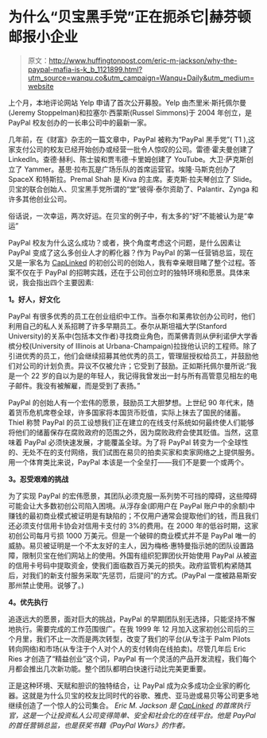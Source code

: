 # 为什么“贝宝黑手党”正在扼杀它|赫芬顿邮报小企业

> 原文：<http://www.huffingtonpost.com/eric-m-jackson/why-the-paypal-mafia-is-k_b_1121899.html?utm_source=wanqu.co&utm_campaign=Wanqu+Daily&utm_medium=website>



上个月，本地评论网站 Yelp 申请了首次公开募股。Yelp 由杰里米·斯托佩尔曼(Jeremy Stoppelman)和拉塞尔·西蒙斯(Russel Simmons)于 2004 年创立，是 PayPal 校友创办的一长串公司中的最新一家。

几年前，在《财富》杂志的一篇文章中，PayPal 被称为“PayPal 黑手党”( T1 ),这家支付公司的校友已经开始创办或经营一批令人惊叹的公司。雷德·霍夫曼创建了 LinkedIn。查德·赫利、陈士骏和贾韦德·卡里姆创建了 YouTube。大卫·萨克斯创立了 Yammer。基思·拉布瓦是广场乐队的首席运营官。埃隆·马斯克创办了 SpaceX 和特斯拉。Premal Shah 是 Kiva 的主席。麦克斯·拉夫琴创立了 Slide。贝宝的联合创始人、贝宝黑手党所谓的“堂”彼得·泰尔资助了、Palantir、Zynga 和许多其他创业公司。

俗话说，一次幸运，两次好运。在贝宝的例子中，有太多的“好”不能被认为是“幸运”

PayPal 校友为什么这么成功？或者，换个角度考虑这个问题，是什么因素让 PayPal 变成了这么多创业人才的孵化器？作为 PayPal 的第一任营销总监，现在又是一家名为 [CapLinked](https://secure.caplinked.com/) 的初创公司的创始人，我有幸亲眼目睹了整个过程。答案不仅在于 PayPal 的招聘实践，还在于公司创立时的独特环境和愿景。具体来说，我会指出四个主要因素:

**1。好人，好文化**

PayPal 有很多优秀的员工在创业组织中工作。当泰尔和莱弗钦创办公司时，他们利用自己的私人关系招聘了许多早期员工。泰尔从斯坦福大学(Stanford University)的关系中(包括本文作者)寻找商业角色，而莱佛青则从伊利诺伊大学香槟分校(University of Illinois at Urbana-Champaign)拉拢他认识的工程师。除了引进优秀的员工，他们会继续招募其他优秀的员工，管理层授权给员工，并鼓励他们对公司的计划负责。异议不仅被允许；它受到了鼓励。正如斯托佩尔曼所说:“我是一个 22 岁的自以为是的年轻人，我记得我曾发出一封与所有高管意见相左的电子邮件。我没有被解雇，而是受到了表扬。”

PayPal 的创始人有一个宏伟的愿景，鼓励员工大胆梦想。上世纪 90 年代末，随着货币危机席卷全球，许多国家将本国货币贬值，实际上抹去了国民的储蓄。Thiel 称赞 PayPal 的员工设想我们正在建立的在线支付系统如何最终使人们能够将他们的储蓄保存在腐败政府的范围之外，因为腐败政府会使其贬值。当然，这意味着 PayPal 必须快速发展，才能覆盖全球。为了将 PayPal 转变为一个全球性的、无处不在的支付网络，我们试图在易贝的拍卖买家和卖家网络之上提供服务。用一个体育类比来说，PayPal 本该是一个全垒打——我们不是要一个或两个。

**3。忍受艰难的挑战**

为了实现 PayPal 的宏伟愿景，其团队必须克服一系列势不可挡的障碍，这些障碍可能会让大多数初创公司陷入困境。从浮存金(即用户在 PayPal 账户中的余额)中赚钱的最初商业模式被证明是有缺陷的；不仅用户通常会提取他们的钱，而且我们还必须支付信用卡协会对信用卡支付的 3%的费用。在 2000 年的低谷时期，这家初创公司每月亏损 1000 万美元。但是一个破碎的商业模式并不是 PayPal 唯一的威胁。易贝被证明是一个不太友好的主人，因为梅格·惠特曼指示她的团队设置路障，限制贝宝在他们网站上的使用。外国有组织犯罪团伙开始使用 PayPal 从被盗的信用卡号码中提取资金，使我们面临数百万美元的损失。政府监管机构紧随其后，对我们的新支付服务采取“先惩罚，后提问”的方式。(PayPal 一度被路易斯安那州禁止使用。说够了。)

**4。优先执行**

追逐远大的愿景，面对巨大的挑战，PayPal 的早期团队别无选择，只能坚持不懈地执行。需要完成的工作范围很广。在我 1999 年 12 月加入这家初创公司后的三个月里，我们不止一次而是两次转型，改变了我们的平台(从专注于 Palm Pilots 转向网络)和市场(从专注于个人对个人的支付转向在线拍卖)。尽管几年后 Eric Ries 才创造了“精益创业”这个词，PayPal 有一个灵活的产品开发流程，我们每个月都会推出几次新功能。整个团队都明白快速行动比完美更重要。

正是这种环境、天赋和胆识的独特结合，让 PayPal 成为众多成功企业家的孵化器。这就是为什么贝宝的校友比同时代的谷歌、雅虎、亚马逊或易贝等公司更多地继续创造了一个惊人的公司集合。
 *Eric M. Jackson 是 [CapLinked](https://secure.caplinked.com/) 的首席执行官，这是一个让投资私人公司变得简单、安全和社会化的在线平台。他是 PayPal 的首任营销总监，也是获奖书籍《PayPal Wars》的作者。*

